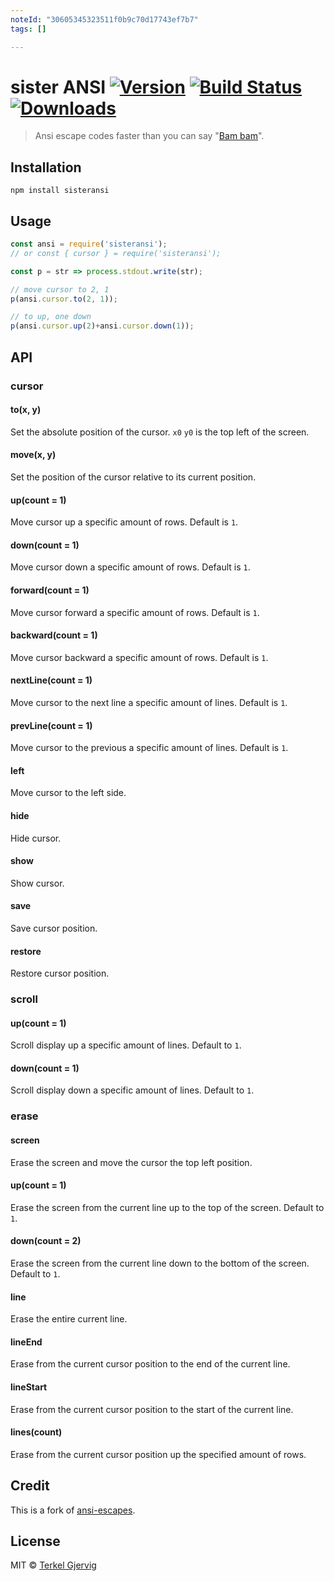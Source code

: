 ```yaml
---
noteId: "30605345323511f0b9c70d17743ef7b7"
tags: []

---
```


# sister ANSI [![Version](https://img.shields.io/npm/v/sisteransi.svg)](https://www.npmjs.com/package/sisteransi) [![Build Status](https://travis-ci.org/terkelg/sisteransi.svg?branch=master)](https://travis-ci.org/terkelg/sisteransi) [![Downloads](https://img.shields.io/npm/dm/sisteransi.svg)](https://www.npmjs.com/package/sisteransi)

> Ansi escape codes faster than you can say "[Bam bam](https://www.youtube.com/watch?v=OcaPu9JPenU)".

## Installation

```
npm install sisteransi
```


## Usage

```js
const ansi = require('sisteransi');
// or const { cursor } = require('sisteransi');

const p = str => process.stdout.write(str);

// move cursor to 2, 1
p(ansi.cursor.to(2, 1));

// to up, one down
p(ansi.cursor.up(2)+ansi.cursor.down(1));
```

## API

### cursor

#### to(x, y)
Set the absolute position of the cursor. `x0` `y0` is the top left of the screen.

#### move(x, y)
Set the position of the cursor relative to its current position.

#### up(count = 1)
Move cursor up a specific amount of rows. Default is `1`.

#### down(count = 1)
Move cursor down a specific amount of rows. Default is `1`.

#### forward(count = 1)
Move cursor forward a specific amount of rows. Default is `1`.

#### backward(count = 1)
Move cursor backward a specific amount of rows. Default is `1`.

#### nextLine(count = 1)
Move cursor to the next line a specific amount of lines. Default is `1`.

#### prevLine(count = 1)
Move cursor to the previous a specific amount of lines. Default is `1`.

#### left
Move cursor to the left side.

#### hide
Hide cursor.

#### show
Show cursor.

#### save

Save cursor position.

#### restore

Restore cursor position.


### scroll

#### up(count = 1)
Scroll display up a specific amount of lines. Default to `1`.

#### down(count = 1)
Scroll display down a specific amount of lines. Default to `1`.


### erase

#### screen
Erase the screen and move the cursor the top left position.

#### up(count = 1)
Erase the screen from the current line up to the top of the screen. Default to `1`.

#### down(count = 2)
Erase the screen from the current line down to the bottom of the screen. Default to `1`.

#### line
Erase the entire current line.

#### lineEnd
Erase from the current cursor position to the end of the current line.

#### lineStart
Erase from the current cursor position to the start of the current line.

#### lines(count)
Erase from the current cursor position up the specified amount of rows.


## Credit

This is a fork of [ansi-escapes](https://github.com/sindresorhus/ansi-escapes).


## License

MIT © [Terkel Gjervig](https://terkel.com)
